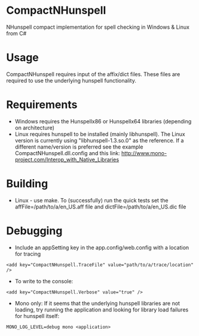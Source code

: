 CompactNHunspell
================
NHunspell compact implementation for spell checking in Windows &amp; Linux from C#

Usage
=====
CompactNHunspell requires input of the affix/dict files. These files are required to use the underlying hunspell functionality.

Requirements
============
* Windows requires the Hunspellx86 or Hunspellx64 libraries (depending on architecture)
* Linux requires hunspell to be installed (mainly libhunspell). The Linux version is currently using "libhunspell-1.3.so.0" as the reference. If a different name/version is preferred see the example CompactNHunspell.dll.config and this link: http://www.mono-project.com/Interop_with_Native_Libraries

Building
========
* Linux - use make. To (successfully) run the quick tests set the affFile=/path/to/a/en_US.aff file and dictFile=/path/to/a/en_US.dic file

Debugging
=========
* Include an appSetting key in the app.config/web.config with a location for tracing
```text
<add key="CompactNHunspell.TraceFile" value="path/to/a/trace/location" />
```
* To write to the console:
```text
<add key="CompactNHunspell.Verbose" value="true" />
```
* Mono only: If it seems that the underlying hunspell libraries are not loading, try running the application and looking for library load failures for hunspell itself:
```text
MONO_LOG_LEVEL=debug mono <application>
```

